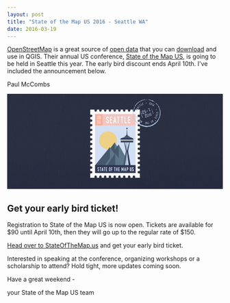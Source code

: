 ```yaml
---
layout: post
title: "State of the Map US 2016 - Seattle WA"
date: 2016-03-19
---
```


[OpenStreetMap](http://www.openstreetmap.org/about) is a great source of [open data](https://en.wikipedia.org/wiki/Open_data) that you can [download](http://wiki.openstreetmap.org/wiki/Downloading_data) and use in QGIS.
Their annual US conference, [State of the Map US](http://stateofthemap.us/), is going to be held in Seattle this year. The early bird discount ends April 10th. I've included the announcement below.

Paul McCombs

![State of the Map US 2016](/images/sotmus2016.png)

Get your early bird ticket!
---------------------------
Registration to State of the Map US is now open. Tickets are available for $90 until April 10th, then they will go up to the regular rate of $150.

[Head over to StateOfTheMap.us](http://stateofthemap.us/) and get your early bird ticket.

Interested in speaking at the conference, organizing workshops or a scholarship to attend? Hold tight, more updates coming soon.

Have a great weekend - 

your State of the Map US team


